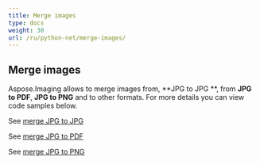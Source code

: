 ```yaml
---
title: Merge images
type: docs
weight: 30
url: /ru/python-net/merge-images/
---
```


## **Merge images**
Aspose.Imaging allows to merge images from, **JPG to JPG **, from **JPG to PDF**, **JPG to PNG** and to other formats. For more details you can view code samples below.

See 
[merge JPG to JPG](/imaging/ru/python-net/jpg-to-jpg-merge/)

See 
[merge JPG to PDF](/imaging/ru/python-net/jpg-to-pdf-merge/)

See 
[merge JPG to PNG](/imaging/ru/python-net/jpg-to-png-merge/)




